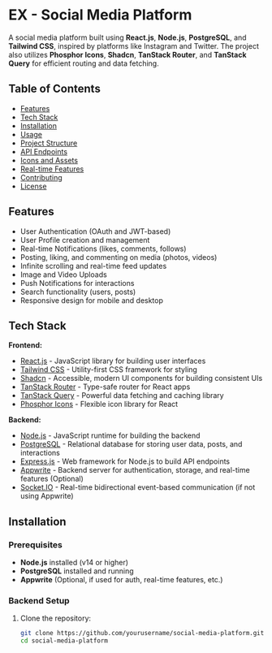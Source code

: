 # EX - Social Media Platform

A social media platform built using **React.js**, **Node.js**, **PostgreSQL**, and **Tailwind CSS**, inspired by platforms like Instagram and Twitter. The project also utilizes **Phosphor Icons**, **Shadcn**, **TanStack Router**, and **TanStack Query** for efficient routing and data fetching.

## Table of Contents

- [Features](#features)
- [Tech Stack](#tech-stack)
- [Installation](#installation)
- [Usage](#usage)
- [Project Structure](#project-structure)
- [API Endpoints](#api-endpoints)
- [Icons and Assets](#icons-and-assets)
- [Real-time Features](#real-time-features)
- [Contributing](#contributing)
- [License](#license)

## Features

- User Authentication (OAuth and JWT-based)
- User Profile creation and management
- Real-time Notifications (likes, comments, follows)
- Posting, liking, and commenting on media (photos, videos)
- Infinite scrolling and real-time feed updates
- Image and Video Uploads
- Push Notifications for interactions
- Search functionality (users, posts)
- Responsive design for mobile and desktop

## Tech Stack

**Frontend:**

- [React.js](https://reactjs.org/) - JavaScript library for building user interfaces
- [Tailwind CSS](https://tailwindcss.com/) - Utility-first CSS framework for styling
- [Shadcn](https://shadcn.dev/) - Accessible, modern UI components for building consistent UIs
- [TanStack Router](https://tanstack.com/router) - Type-safe router for React apps
- [TanStack Query](https://tanstack.com/query) - Powerful data fetching and caching library
- [Phosphor Icons](https://phosphoricons.com/) - Flexible icon library for React

**Backend:**

- [Node.js](https://nodejs.org/) - JavaScript runtime for building the backend
- [PostgreSQL](https://www.postgresql.org/) - Relational database for storing user data, posts, and interactions
- [Express.js](https://expressjs.com/) - Web framework for Node.js to build API endpoints
- [Appwrite](https://appwrite.io/) - Backend server for authentication, storage, and real-time features (Optional)
- [Socket.IO](https://socket.io/) - Real-time bidirectional event-based communication (if not using Appwrite)

## Installation

### Prerequisites

- **Node.js** installed (v14 or higher)
- **PostgreSQL** installed and running
- **Appwrite** (Optional, if used for auth, real-time features, etc.)

### Backend Setup

1. Clone the repository:

   ```bash
   git clone https://github.com/yourusername/social-media-platform.git
   cd social-media-platform
   ```
